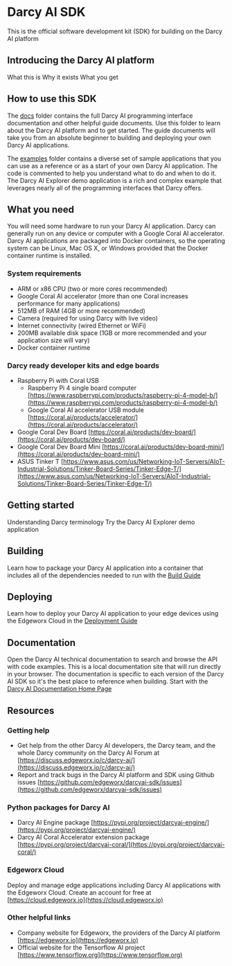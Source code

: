 # Darcy AI SDK

This is the official software development kit (SDK) for building on the Darcy AI platform

## Introducing the Darcy AI platform

What this is
Why it exists
What you get

## How to use this SDK

The [docs](./docs) folder contains the full Darcy AI programming interface documentation and other helpful guide documents. Use this folder to learn about the Darcy AI platform and to get started. The guide documents will take you from an absolute beginner to building and deploying your own Darcy AI applications.

The [examples](./examples) folder contains a diverse set of sample applications that you can use as a reference or as a start of your own Darcy AI application. The code is commented to help you understand what to do and when to do it. The Darcy AI Explorer demo application is a rich and complex example that leverages nearly all of the programming interfaces that Darcy offers.

## What you need

You will need some hardware to run your Darcy AI application. Darcy can generally run on any device or computer with a Google Coral AI accelerator. Darcy AI applications are packaged into Docker containers, so the operating system can be Linux, Mac OS X, or Windows provided that the Docker container runtime is installed.

### System requirements

- ARM or x86 CPU (two or more cores recommended)
- Google Coral AI accelerator (more than one Coral increases performance for many applications)
- 512MB of RAM (4GB or more recommended)
- Camera (required for using Darcy with live video)
- Internet connectivity (wired Ethernet or WiFi)
- 200MB available disk space (1GB or more recommended and your application size will vary)
- Docker container runtime

### Darcy ready developer kits and edge boards

- Raspberry Pi with Coral USB
	- Raspberry Pi 4 single board computer [https://www.raspberrypi.com/products/raspberry-pi-4-model-b/](https://www.raspberrypi.com/products/raspberry-pi-4-model-b/)
	- Google Coral AI accelerator USB module [https://coral.ai/products/accelerator/](https://coral.ai/products/accelerator/)
- Google Coral Dev Board [https://coral.ai/products/dev-board/](https://coral.ai/products/dev-board/)
- Google Coral Dev Board Mini [https://coral.ai/products/dev-board-mini/](https://coral.ai/products/dev-board-mini/)
- ASUS Tinker T [https://www.asus.com/us/Networking-IoT-Servers/AIoT-Industrial-Solutions/Tinker-Board-Series/Tinker-Edge-T/](https://www.asus.com/us/Networking-IoT-Servers/AIoT-Industrial-Solutions/Tinker-Board-Series/Tinker-Edge-T/)

## Getting started

Understanding Darcy terminology
Try the Darcy AI Explorer demo application

## Building

Learn how to package your Darcy AI application into a container that includes all of the dependencies needed to run with the [Build Guide](./docs/BUILD.md)

## Deploying

Learn how to deploy your Darcy AI application to your edge devices using the Edgeworx Cloud in the [Deployment Guide](./docs/DEPLOY.md)

## Documentation

Open the Darcy AI technical documentation to search and browse the API with code examples. This is a local documentation site that will run directly in your browser. The documentation is specific to each version of the Darcy AI SDK so it's the best place to reference when building. Start with the [Darcy AI Documentation Home Page](./docs/api/index.html)

## Resources

### Getting help

- Get help from the other Darcy AI developers, the Darcy team, and the whole Darcy community on the Darcy AI Forum at [https://discuss.edgeworx.io/c/darcy-ai/](https://discuss.edgeworx.io/c/darcy-ai/)
- Report and track bugs in the Darcy AI platform and SDK using Github issues [https://github.com/edgeworx/darcyai-sdk/issues](https://github.com/edgeworx/darcyai-sdk/issues)

### Python packages for Darcy AI
- Darcy AI Engine package [https://pypi.org/project/darcyai-engine/](https://pypi.org/project/darcyai-engine/)
- Darcy AI Coral Accelerator extension package [https://pypi.org/project/darcyai-coral/](https://pypi.org/project/darcyai-coral/)

### Edgeworx Cloud
Deploy and manage edge applications including Darcy AI applications with the Edgeworx Cloud. Create an account for free at [https://cloud.edgeworx.io](https://cloud.edgeworx.io)

### Other helpful links
- Company website for Edgeworx, the providers of the Darcy AI platform [https://edgeworx.io](https://edgeworx.io)
- Official website for the Tensorflow AI project [https://www.tensorflow.org](https://www.tensorflow.org)

